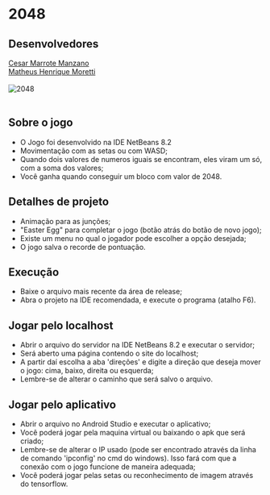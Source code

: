 # 2048
## Desenvolvedores
[Cesar Marrote Manzano](https://github.com/cesarmmanzano)
<br>
[Matheus Henrique Moretti](https://github.com/MatheusMoretti)
<br><br>
![2048](https://user-images.githubusercontent.com/43895268/66124286-5e488700-e5ba-11e9-8abd-c4cd389f634f.gif)
<br><br>
## Sobre o jogo
- O Jogo foi desenvolvido na IDE NetBeans 8.2
- Movimentação com as setas ou com WASD;
- Quando dois valores de numeros iguais se encontram, eles viram um só, com a soma dos valores;
- Você ganha quando conseguir um bloco com valor de 2048.

## Detalhes de projeto
- Animação para as junções;
- "Easter Egg" para completar o jogo (botão atrás do botão de novo jogo);
- Existe um menu no qual o jogador pode escolher a opção desejada;
- O jogo salva o recorde de pontuação.

## Execução
- Baixe o arquivo mais recente da área de release;
- Abra o projeto na IDE recomendada, e execute o programa (atalho F6).

## Jogar pelo localhost
- Abrir o arquivo do servidor na IDE NetBeans 8.2 e executar o servidor;
- Será aberto uma página contendo o site do localhost;
- A partir daí escolha a aba 'direções' e digite a direção que deseja mover o jogo: cima, baixo, direita ou esquerda;
- Lembre-se de alterar o caminho que será salvo o arquivo.

## Jogar pelo aplicativo
- Abrir o arquivo no Android Studio e executar o aplicativo;
- Você poderá jogar pela maquina virtual ou baixando o apk que será criado;
- Lembre-se de alterar o IP usado (pode ser encontrado através da linha de comando 'ipconfig' no cmd do windows). Isso fará com que a conexão com o jogo funcione de maneira adequada;
- Você poderá jogar pelas setas ou reconhecimento de imagem através do tensorflow.

